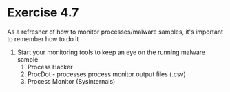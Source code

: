 # Exercise 4.7

As a refresher of how to monitor processes/malware samples, it's important to remember how to do it



1. Start your monitoring tools to keep an eye on the running malware sample
   1. Process Hacker
   2. ProcDot - processes process monitor output files (.csv)
   3. Process Monitor (Sysinternals)
